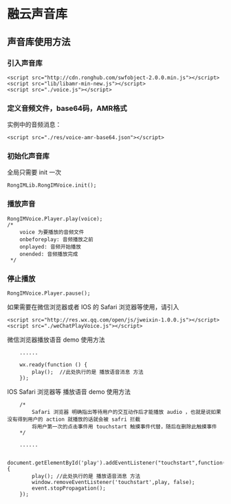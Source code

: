 # 融云声音库

## 声音库使用方法

### 引入声音库

```
<script src="http://cdn.ronghub.com/swfobject-2.0.0.min.js"></script>
<script src="lib/libamr-min-new.js"></script>
<script src="./voice.js"></script>
```

### 定义音频文件，base64码，AMR格式
实例中的音频消息：

```
<script src="./res/voice-amr-base64.json"></script>
```

### 初始化声音库
全局只需要 init 一次

```
RongIMLib.RongIMVoice.init();
```

### 播放声音

```
RongIMVoice.Player.play(voice);
/* 
	voice 为要播放的音频文件
 	onbeforeplay: 音频播放之前
 	onplayed: 音频开始播放
 	onended: 音频播放完成
 */
```

### 停止播放

```
RongIMVoice.Player.pause();
```

如果需要在微信浏览器或者 IOS 的 Safari 浏览器等使用，请引入

```
<script src="http://res.wx.qq.com/open/js/jweixin-1.0.0.js"></script>
<script src="./weChatPlayVoice.js"></script>
```

微信浏览器播放语音 demo 使用方法

```
	......

	wx.ready(function () {
        play();  //此处执行的是 播放语音消息 方法
    });
```

IOS Safari 浏览器等 播放语音 demo 使用方法

```
	/*
		Safari 浏览器 明确指出等待用户的交互动作后才能播放 audio ，也就是说如果没有得到用户的 action 就播放的话就会被 safri 拦截
		将用户第一次的点击事件用 touchstart 触摸事件代替，随后在删除此触摸事件
	*/

	......

	document.getElementById('play').addEventListener("touchstart",function(event){
        play(); //此处执行的是 播放语音消息 方法
        window.removeEventListener('touchstart',play, false);
        event.stopPropagation(); 
    });
```
